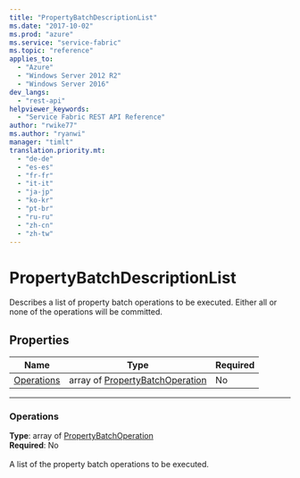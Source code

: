 ```yaml
---
title: "PropertyBatchDescriptionList"
ms.date: "2017-10-02"
ms.prod: "azure"
ms.service: "service-fabric"
ms.topic: "reference"
applies_to: 
  - "Azure"
  - "Windows Server 2012 R2"
  - "Windows Server 2016"
dev_langs: 
  - "rest-api"
helpviewer_keywords: 
  - "Service Fabric REST API Reference"
author: "rwike77"
ms.author: "ryanwi"
manager: "timlt"
translation.priority.mt: 
  - "de-de"
  - "es-es"
  - "fr-fr"
  - "it-it"
  - "ja-jp"
  - "ko-kr"
  - "pt-br"
  - "ru-ru"
  - "zh-cn"
  - "zh-tw"
---
```

# PropertyBatchDescriptionList

Describes a list of property batch operations to be executed. Either all or none of the operations will be committed.

## Properties

| Name | Type | Required |
| --- | --- | --- |
| [Operations](#operations) | array of [PropertyBatchOperation](sfclient-v60-model-propertybatchoperation.md) | No |

____
### Operations
__Type__: array of [PropertyBatchOperation](sfclient-v60-model-propertybatchoperation.md) <br/>
__Required__: No<br/>
<br/>
A list of the property batch operations to be executed.
